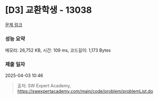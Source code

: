 # [D3] 교환학생 - 13038 

[문제 링크](https://swexpertacademy.com/main/code/problem/problemDetail.do?contestProbId=AXxNn6GaPW4DFASZ) 

### 성능 요약

메모리: 26,752 KB, 시간: 109 ms, 코드길이: 1,173 Bytes

### 제출 일자

2025-04-03 10:46



> 출처: SW Expert Academy, https://swexpertacademy.com/main/code/problem/problemList.do